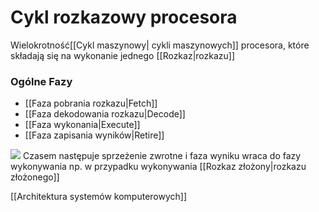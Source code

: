 # Cykl rozkazowy procesora
Wielokrotność[[Cykl maszynowy| cykli maszynowych]] procesora, które składają się na wykonanie jednego [[Rozkaz|rozkazu]]

### Ogólne Fazy
- [[Faza pobrania rozkazu|Fetch]]
- [[Faza dekodowania rozkazu|Decode]]
- [[Faza wykonania|Execute]]
- [[Faza zapisania wyników|Retire]]

![](img/cykl_rozkazowy_procesora1.PNG)
Czasem następuje sprzeżenie zwrotne i faza wyniku wraca do fazy wykonywania np. w przypadku wykonywania [[Rozkaz złożony|rozkazu złożonego]]

[[Architektura systemów komputerowych]]